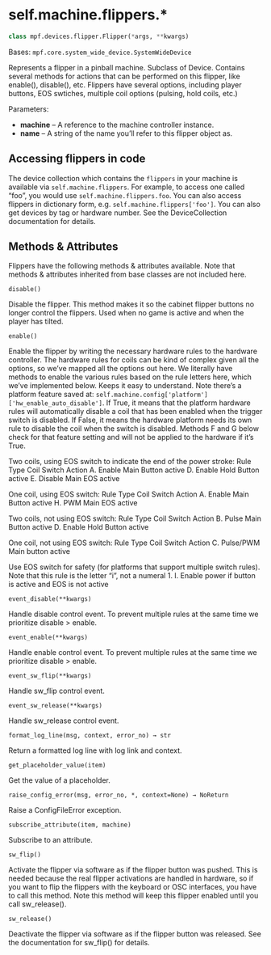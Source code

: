 
# self.machine.flippers.*

``` python
class mpf.devices.flipper.Flipper(*args, **kwargs)
```

Bases: `mpf.core.system_wide_device.SystemWideDevice`

Represents a flipper in a pinball machine. Subclass of Device. Contains several methods for actions that can be performed on this flipper, like enable(), disable(), etc. Flippers have several options, including player buttons, EOS swtiches, multiple coil options (pulsing, hold coils, etc.)

Parameters:

* **machine** – A reference to the machine controller instance.
* **name** – A string of the name you’ll refer to this flipper object as.

## Accessing flippers in code

The device collection which contains the `flippers` in your machine is available via `self.machine.flippers`. For example, to access one called “foo”, you would use `self.machine.flippers.foo`. You can also access flippers in dictionary form, e.g. `self.machine.flippers['foo']`. You can also get devices by tag or hardware number. See the DeviceCollection documentation for details.

## Methods & Attributes

Flippers have the following methods & attributes available. Note that methods & attributes inherited from base classes are not included here.

`disable()`

Disable the flipper.  This method makes it so the cabinet flipper buttons no longer control the flippers. Used when no game is active and when the player has tilted.

`enable()`

Enable the flipper by writing the necessary hardware rules to the hardware controller.  The hardware rules for coils can be kind of complex given all the options, so we’ve mapped all the options out here. We literally have methods to enable the various rules based on the rule letters here, which we’ve implemented below. Keeps it easy to understand. Note there’s a platform feature saved at: `self.machine.config['platform']['hw_enable_auto_disable']`. If True, it means that the platform hardware rules will automatically disable a coil that has been enabled when the trigger switch is disabled. If False, it means the hardware platform needs its own rule to disable the coil when the switch is disabled. Methods F and G below check for that feature setting and will not be applied to the hardware if it’s True.

Two coils, using EOS switch to indicate the end of the power stroke: Rule Type Coil Switch Action A. Enable Main Button active D. Enable Hold Button active E. Disable Main EOS active

One coil, using EOS switch: Rule Type Coil Switch Action A. Enable Main Button active H. PWM Main EOS active

Two coils, not using EOS switch: Rule Type Coil Switch Action B. Pulse Main Button active D. Enable Hold Button active

One coil, not using EOS switch: Rule Type Coil Switch Action C. Pulse/PWM Main button active

Use EOS switch for safety (for platforms that support multiple switch rules). Note that this rule is the letter “i”, not a numeral 1. I. Enable power if button is active and EOS is not active

`event_disable(**kwargs)`

Handle disable control event.  To prevent multiple rules at the same time we prioritize disable > enable.

`event_enable(**kwargs)`

Handle enable control event.  To prevent multiple rules at the same time we prioritize disable > enable.

`event_sw_flip(**kwargs)`

Handle sw_flip control event.

`event_sw_release(**kwargs)`

Handle sw_release control event.

`format_log_line(msg, context, error_no) → str`

Return a formatted log line with log link and context.

`get_placeholder_value(item)`

Get the value of a placeholder.

`raise_config_error(msg, error_no, *, context=None) → NoReturn`

Raise a ConfigFileError exception.

`subscribe_attribute(item, machine)`

Subscribe to an attribute.

`sw_flip()`

Activate the flipper via software as if the flipper button was pushed. This is needed because the real flipper activations are handled in hardware, so if you want to flip the flippers with the keyboard or OSC interfaces, you have to call this method. Note this method will keep this flipper enabled until you call sw_release().

`sw_release()`

Deactivate the flipper via software as if the flipper button was released. See the documentation for sw_flip() for details.

